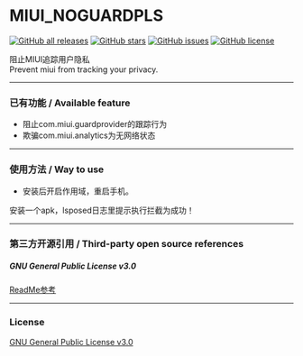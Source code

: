 # MIUI_NOGUARDPLS

<a href="https://github.com/Xposed-Modules-Repo/cn.fyyr.noguardpls/releases"><img alt="GitHub all releases" src="https://img.shields.io/github/downloads/Xposed-Modules-Repo/cn.fyyr.noguardpls/total?label=Downloads"></a> <a href="https://github.com/gykkuo/MIUI_NoGuard/stargazers"><img alt="GitHub stars" src="https://img.shields.io/github/stars/gykkuo/MIUI_NoGuard"></a> <a href="https://github.com/gykkuo/MIUI_NoGuard/issues"><img alt="GitHub issues" src="https://img.shields.io/github/issues/gykkuo/MIUI_NoGuard"></a> <a href="https://github.com/gykkuo/MIUI_NoGuard/blob/master/LICENSE"><img alt="GitHub license" src="https://img.shields.io/github/license/gykkuo/MIUI_NoGuard"></a>

阻止MIUI追踪用户隐私  
Prevent miui from tracking your privacy.

---

### 已有功能 / Available feature

- 阻止com.miui.guardprovider的跟踪行为
- 欺骗com.miui.analytics为无网络状态

---

### 使用方法 / Way to use

- 安装后开启作用域，重启手机。

安装一个apk，lsposed日志里提示执行拦截为成功！

---

### 第三方开源引用 / Third-party open source references

##### GNU General Public License v3.0

[ReadMe参考](https://github.com/YifePlayte/MaxMiPad)

---

### License

[GNU General Public License v3.0](https://github.com/YifePlayte/MaxMiPad/blob/main/LICENSE)

